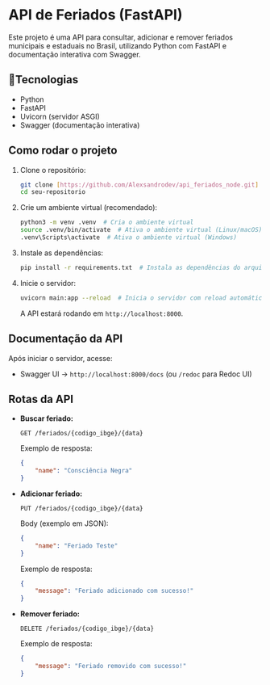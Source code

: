 
# API de Feriados (FastAPI)

Este projeto é uma API para consultar, adicionar e remover feriados municipais e estaduais no Brasil, utilizando Python com FastAPI e documentação interativa com Swagger.

## 📌Tecnologias

*   Python
*   FastAPI
*   Uvicorn (servidor ASGI)
*   Swagger (documentação interativa)

## Como rodar o projeto

1.  Clone o repositório:

    ```bash
    git clone [https://github.com/Alexsandrodev/api_feriados_node.git]
    cd seu-repositorio
    ```

2.  Crie um ambiente virtual (recomendado):

    ```bash
    python3 -m venv .venv  # Cria o ambiente virtual
    source .venv/bin/activate  # Ativa o ambiente virtual (Linux/macOS)
    .venv\Scripts\activate  # Ativa o ambiente virtual (Windows)
    ```

3.  Instale as dependências:

    ```bash
    pip install -r requirements.txt  # Instala as dependências do arquivo requirements.txt
    ```

6.  Inicie o servidor:

    ```bash
    uvicorn main:app --reload  # Inicia o servidor com reload automático
    ```
    A API estará rodando em `http://localhost:8000`.

## Documentação da API

Após iniciar o servidor, acesse:

*   Swagger UI → `http://localhost:8000/docs` (ou `/redoc` para Redoc UI)

## Rotas da API

*   **Buscar feriado:**

    ```http
    GET /feriados/{codigo_ibge}/{data}
    ```

    Exemplo de resposta:

    ```json
    {
        "name": "Consciência Negra"
    }
    ```

*   **Adicionar feriado:**

    ```http
    PUT /feriados/{codigo_ibge}/{data}
    ```

    Body (exemplo em JSON):

    ```json
    {
        "name": "Feriado Teste"
    }
    ```

    Exemplo de resposta:

    ```json
    {
        "message": "Feriado adicionado com sucesso!"
    }
    ```

*   **Remover feriado:**

    ```http
    DELETE /feriados/{codigo_ibge}/{data}
    ```

    Exemplo de resposta:

    ```json
    {
        "message": "Feriado removido com sucesso!"
    }
    ```

